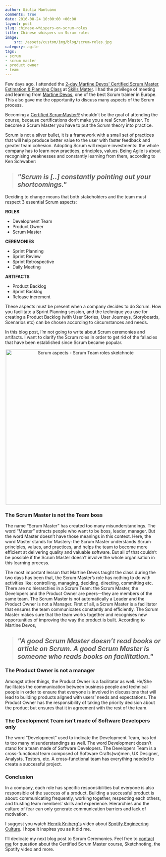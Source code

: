 ```yaml
---
author: Giulia Mantuano
comments: true
date: 2016-08-24 10:00:00 +00:00
layout: post
slug: chinese-whispers-on-scrum-roles
title: Chinese whispers on Scrum roles
image:
    src: /assets/custom/img/blog/scrum-roles.jpg
category: agile
tags:
- scrum
- scrum master
- product owner
- team
---
```


Few days ago, I attended the [2-day Martine Devos' Certified Scrum Master, Estimation & Planning Class](https://skillsmatter.com/courses/151-martine-devos-scrum-master) at [Skills Matter](https://skillsmatter.com/). I had the privilege of meeting and learning from [Martine Devos](https://www.scrumalliance.org/community/profile/mdevos), one of the best Scrum trainer in Europe. This also gave me the opportunity to discuss many aspects of the Scrum process.

Becoming a [Certified ScrumMaster&reg;](https://www.scrumalliance.org/certifications) shouldn’t be the goal of attending the course, because certifications don’t make you a real Scrum Master. To become a Scrum Master you have to put the Scrum theory into practice.

Scrum is not a silver bullet, it is a framework with a small set of practices that will help produce better value to the user with faster feedback and greater team cohesion. Adopting Scrum will require investments: the whole company has to learn new practices, principles, values. Being Agile is about recognising weaknesses and constantly learning from them, according to Ken Schwaber:

> ## _"Scrum is [..] constantly pointing out your shortcomings."_


Deciding to change means that both stakeholders and the team must respect 3 essential Scrum aspects:

**ROLES**

 - Development Team
 - Product Owner
 - Scrum Master
 
**CEREMONIES**

 - Sprint Planning
 - Sprint Review
 - Sprint Retrospective
 - Daily Meeting

**ARTIFACTS**

 - Product Backlog
 - Sprint Backlog
 - Release increment

These aspects must be present when a company decides to do Scrum. How you facilitate a Sprint Planning session, and the technique you use for creating a Product Backlog (with User Stories, User Journeys, Storyboards, Scenarios etc) can be chosen according to circumstances and needs. 

In this blog post, I’m not going to write about Scrum ceremonies and artifacts. I want to clarify the Scrum roles in order to get rid of the fallacies that have been established since Scrum became popular.


<p align="center" >
<img src="{{ site.baseurl }}/assets/custom/img/blog/2016-08-26-chinese-whispers-on-scrum-roles/scrum-aspects-roles-sketchnote.jpg" height="500px" alt="Scrum aspects - Scrum Team roles sketchnote"/></p>


### The Scrum Master is not the Team boss

The name “Scrum Master” has created too many misunderstandings. The word “Master” attracts people who want to be boss, leader, manager. But the word Master doesn’t have those meanings in this context. Here, the word Master stands for Mastery: the Scrum Master understands Scrum principles, values, and practices, and helps the team to become more efficient at delivering quality and valuable software. But all of that couldn’t be possible if the Scrum Master doesn’t involve the whole organisation in this learning process.

The most important lesson that Martine Devos taught the class during the two days has been that, the Scrum Master’s role has nothing to do with activities like: controlling, managing, deciding, directing, committing etc. There are no hierarchies in a Scrum Team: the Scrum Master, the Developers and the Product Owner are peers—they are members of the same team. The Scrum Master is not automatically a Leader and the Product Owner is not a Manager. First of all, a Scrum Master is a facilitator that ensures the team communicates constantly and efficiently. The Scrum Master makes sure that the team works together and recognises new opportunities of improving the way the product is built. According to Martine Devos,

> ## _"A good Scrum Master doesn’t read books or article on Scrum. A good Scrum Master is someone who reads books on facilitation."_ 



### The Product Owner is not a manager

Amongst other things, the Product Owner is a facilitator as well. He/She facilitates the communication between business people and technical people in order to ensure that everyone is involved in discussions that will lead to building products aligned with users’ needs and expectations. The Product Owner has the responsibility of taking the priority decision about the product but ensures that it in agreement with the rest of the team.

### The Development Team isn't made of Software Developers only

The word “Development” used to indicate the Development Team, has led to too many misunderstandings as well. The word Development doesn’t stand for a team made of Software Developers. The Developers Team is a cross-functional team composed of Software Crafts(wo)men, UX Designer, Analysts, Testers, etc. A cross-functional team has everything needed to create a successful project.

### Conclusion

In a company, each role has specific responsibilities but everyone is also responsible of the success of a product. Building a successful product is about: communicating frequently, working together, respecting each others, and trusting team members’ skills and experience. Hierarchies and the culture of fear can only generate communication barriers and lack of motivation. 

I suggest you watch [Henrik Kniberg's](https://www.crisp.se/konsulter/henrik-kniberg) video about [Spotify Engineering Culture](https://labs.spotify.com/2014/03/27/spotify-engineering-culture-part-1/). I hope it inspires you as it did me.

I’ll dedicate my next blog post to Scrum Ceremonies. Feel free to [contact me](http://twitter.com/GiuliaMantuano) for question about the Certified Scrum Master course, Sketchnoting, the Spotify video and more.
